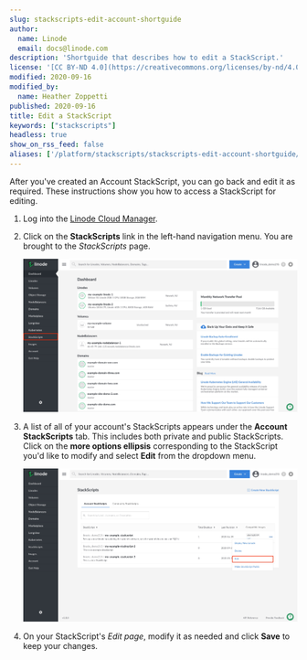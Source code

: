 ```yaml
---
slug: stackscripts-edit-account-shortguide
author:
  name: Linode
  email: docs@linode.com
description: 'Shortguide that describes how to edit a StackScript.'
license: '[CC BY-ND 4.0](https://creativecommons.org/licenses/by-nd/4.0)'
modified: 2020-09-16
modified_by:
  name: Heather Zoppetti
published: 2020-09-16
title: Edit a StackScript
keywords: ["stackscripts"]
headless: true
show_on_rss_feed: false
aliases: ['/platform/stackscripts/stackscripts-edit-account-shortguide/']
---
```


After you've created an Account StackScript, you can go back and edit it as required. These instructions show you how to access a StackScript for editing.

1. Log into the [Linode Cloud Manager](https://cloud.linode.com/).

1. Click on the **StackScripts** link in the left-hand navigation menu. You are brought to the *StackScripts* page.

      ![Click on the StackScripts link in the left-hand navigation menu](stackscripts-sidebar-link.png "Click on the StackScripts link in the left-hand navigation menu")

1. A list of all of your account's StackScripts appears under the **Account StackScripts** tab. This includes both private and public StackScripts. Click on the **more options ellipsis** corresponding to the StackScript you'd like to modify and select **Edit** from the dropdown menu.

      ![Select Edit from the dropdown menu to edit your StackScript](edit-your-stackscript.png "Select Edit from the dropdown menu to edit your StackScript")

1. On your StackScript's *Edit page*, modify it as needed and click **Save** to keep your changes.
